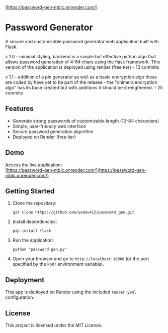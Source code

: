 [https://password-gen-mblc.onrender.com/]

# Password Generator

A secure and customizable password generator web application built with Flask.

v 1.0 - minimal styling, backend is a simple but effective python algo that allows password generation of 4-64 chars using the flask framework. This version of the application is deployed using render (free tier) - 13 commits

v 1.1 - addition of a pin generator as well as a basic encryption algo these are coded by have yet to be part of the release - the "chimera encryption algo" has its base created but with additions it should be strengthened. - 25 commits

## Features

- Generate strong passwords of customizable length (12–64 characters)
- Simple, user-friendly web interface
- Secure password generation algorithm
- Deployed on Render (free tier)

## Demo

Access the live application:  
[https://password-gen-mblc.onrender.com/](https://password-gen-mblc.onrender.com/)

## Getting Started

1. Clone the repository:
   ```
   git clone https://github.com/yadav412/password_gen.git
   ```
2. Install dependencies:
   ```
   pip install flask
   ```
3. Run the application:
   ```
   python "password gen.py"
   ```
4. Open your browser and go to `http://localhost:10000` (or the port specified by the `PORT` environment variable).

## Deployment

This app is deployed on Render using the included `render.yaml` configuration.

## License

This project is licensed under the MIT License.
